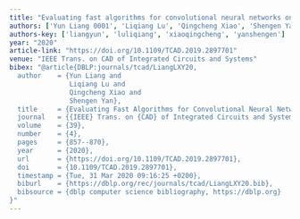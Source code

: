 ```yaml
---
title: "Evaluating fast algorithms for convolutional neural networks on FPGAs"
authors: ['Yun Liang 0001', 'Liqiang Lu', 'Qingcheng Xiao', 'Shengen Yan']
authors-key: ['liangyun', 'luliqiang', 'xiaoqingcheng', 'yanshengen']
year: "2020"
article-link: "https://doi.org/10.1109/TCAD.2019.2897701"
venue: "IEEE Trans. on CAD of Integrated Circuits and Systems"
bibex: "@article{DBLP:journals/tcad/LiangLXY20,
  author    = {Yun Liang and
               Liqiang Lu and
               Qingcheng Xiao and
               Shengen Yan},
  title     = {Evaluating Fast Algorithms for Convolutional Neural Networks on FPGAs},
  journal   = {{IEEE} Trans. on {CAD} of Integrated Circuits and Systems},
  volume    = {39},
  number    = {4},
  pages     = {857--870},
  year      = {2020},
  url       = {https://doi.org/10.1109/TCAD.2019.2897701},
  doi       = {10.1109/TCAD.2019.2897701},
  timestamp = {Tue, 31 Mar 2020 09:16:25 +0200},
  biburl    = {https://dblp.org/rec/journals/tcad/LiangLXY20.bib},
  bibsource = {dblp computer science bibliography, https://dblp.org}
}"
---
```

